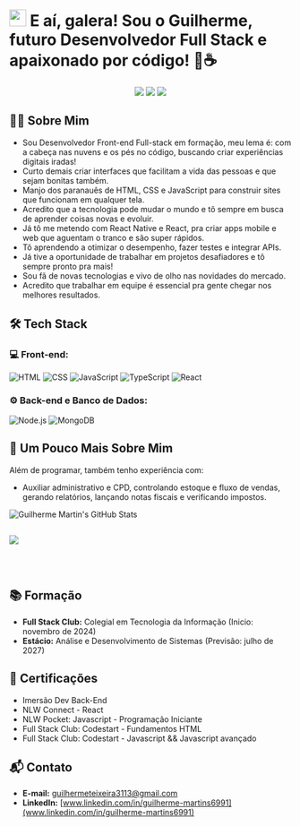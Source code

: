 <h1><img src="https://raw.githubusercontent.com/MartinHeinz/MartinHeinz/master/wave.gif" width="30px">  E aí, galera! Sou o Guilherme, futuro Desenvolvedor Full Stack e apaixonado por código! 🚀☕</h1>

<p align="center">
<a href="https://www.linkedin.com/in/guilherme-martins6991/"><img src="https://img.shields.io/badge/-Guilherme%20Teixeira%20Martins-0077B5?style=flat-square&logo=Linkedin&logoColor=white"/></a>
<a href="mailto:guilhermeteixeira3113@gmail.com"><img src="https://img.shields.io/badge/-guilhermeteixeira3112@gmail.com-D14836?style=flat-square&logo=Gmail&logoColor=white"/></a>
<a href="https://github.com/Martins-Guilherme"><img src="https://img.shields.io/badge/GitHub-Profile-black?style=flat-square&logo=github&logoColor=white"/></a>
</p>

<h2>👨‍💻 Sobre Mim</h2>

-   Sou Desenvolvedor Front-end Full-stack em formação, meu lema é: com a cabeça nas nuvens e os pés no código, buscando criar experiências digitais iradas!
-   Curto demais criar interfaces que facilitam a vida das pessoas e que sejam bonitas também.
-   Manjo dos paranauês de HTML, CSS e JavaScript para construir sites que funcionam em qualquer tela.
-   Acredito que a tecnologia pode mudar o mundo e tô sempre em busca de aprender coisas novas e evoluir.
-   Já tô me metendo com React Native e React, pra criar apps mobile e web que aguentam o tranco e são super rápidos.
-   Tô aprendendo a otimizar o desempenho, fazer testes e integrar APIs.
-   Já tive a oportunidade de trabalhar em projetos desafiadores e tô sempre pronto pra mais!
-   Sou fã de novas tecnologias e vivo de olho nas novidades do mercado.
-   Acredito que trabalhar em equipe é essencial pra gente chegar nos melhores resultados.

<h2>🛠️ Tech Stack</h2>

<h3>💻 Front-end:</h3>

![HTML](https://img.shields.io/badge/-HTML-333333?style=flat&logo=HTML5)
![CSS](https://img.shields.io/badge/-CSS-333333?style=flat&logo=CSS3&logoColor=1572B6)
![JavaScript](https://img.shields.io/badge/-JavaScript-333333?style=flat&logo=javascript)
![TypeScript](https://img.shields.io/badge/-TypeScript-333333?style=flat&logo=typescript&logoColor=2D79C7)
![React](https://img.shields.io/badge/-React-333333?style=flat&logo=react)

<h3>⚙️ Back-end e Banco de Dados:</h3>

![Node.js](https://img.shields.io/badge/-Node.js-333333?style=flat&logo=node.js)
![MongoDB](https://img.shields.io/badge/-MongoDB-333333?style=flat&logo=mongodb)

<h2>🚀 Um Pouco Mais Sobre Mim</h2>

<p>Além de programar, também tenho experiência com:</p>

-   Auxiliar administrativo e CPD, controlando estoque e fluxo de vendas, gerando relatórios, lançando notas fiscais e verificando impostos.

![Guilherme Martin's GitHub Stats](https://github-readme-stats.vercel.app/api?username=Martins-Guilherme&show_icons=true&theme=tokyonight)

##

<div>
<img src="https://img.shields.io/badge/Linux-FCC624?style=for-the-badge&logo=linux&logoColor=black"/>
</div>

<br><br>

## 📚 Formação

-   **Full Stack Club:** Colegial em Tecnologia da Informação (Inicio: novembro de 2024)
-   **Estácio:** Análise e Desenvolvimento de Sistemas (Previsão: julho de 2027)

## 🏅 Certificações

-   Imersão Dev Back-End
-   NLW Connect - React
-   NLW Pocket: Javascript - Programação Iniciante
-   Full Stack Club: Codestart - Fundamentos HTML
-   Full Stack Club: Codestart - Javascript && Javascript avançado

## 📬 Contato

-   **E-mail:** guilhermeteixeira3113@gmail.com
-   **LinkedIn:** [www.linkedin.com/in/guilherme-martins6991](www.linkedin.com/in/guilherme-martins6991)
